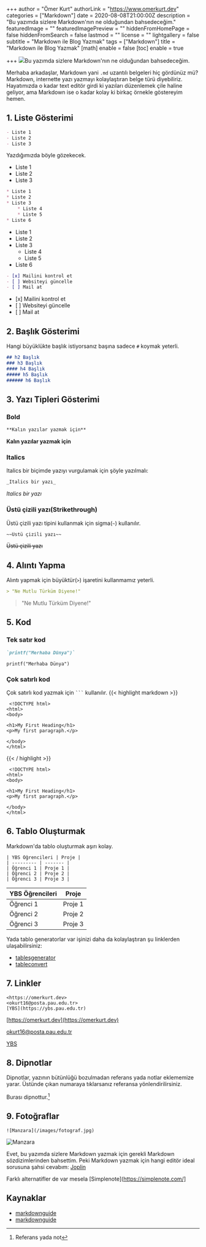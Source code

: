 +++
author = "Ömer Kurt"
authorLink = "https://www.omerkurt.dev"
categories = ["Markdown"]
date = 2020-08-08T21:00:00Z
description = "Bu yazımda sizlere Markdown'nın ne olduğundan bahsedeceğim."
featuredImage = ""
featuredImagePreview = ""
hiddenFromHomePage = false
hiddenFromSearch = false
lastmod = ""
license = ""
lightgallery = false
subtitle = "Markdown ile Blog Yazmak"
tags = ["Markdown"]
title = "Markdown ile Blog Yazmak"
[math]
enable = false
[toc]
enable = true

+++
![](/images/fotograf.jpg)Bu yazımda sizlere Markdown'nın ne olduğundan bahsedeceğim.
<!--more-->
Merhaba arkadaşlar, Markdown yani `.md` uzantılı belgeleri hiç gördünüz mü? Markdown, internette yazı yazmayı kolaylaştıran belge türü diyebiliriz. Hayatımızda o kadar text editör girdi ki yazıları düzenlemek çile haline geliyor, ama Markdown ise o kadar kolay ki birkaç örnekle göstereyim hemen.

## 1. Liste Gösterimi

```Markdown
- Liste 1
- Liste 2
- Liste 3 
```

Yazdığımızda böyle gözekecek.

* Liste 1
* Liste 2
* Liste 3

```Markdown
* Liste 1
* Liste 2
* Liste 3
 	* Liste 4
    * Liste 5
* Liste 6
```

* Liste 1
* Liste 2
* Liste 3
  * Liste 4
  * Liste 5
* Liste 6

```Markdown
- [x] Mailini kontrol et
- [ ] Websiteyi güncelle
- [ ] Mail at
```

* \[x\] Mailini kontrol et
* \[ \] Websiteyi güncelle
* \[ \] Mail at

## 2. Başlık Gösterimi

Hangi büyüklükte başlık istiyorsanız başına sadece `#` koymak yeterli.

```Markdown
## h2 Başlık
### h3 Başlık
#### h4 Başlık
##### h5 Başlık
###### h6 Başlık
```

## 3. Yazı Tipleri Gösterimi

### Bold

```Markdown
**Kalın yazılar yazmak için**
```

**Kalın yazılar yazmak için**

### Italics

Italics bir biçimde yazıyı vurgulamak için şöyle yazılmalı:

```Markdown
_Italics bir yazı_
```

_Italics bir yazı_

### Üstü çizili yazı(Strikethrough)

Üstü çizili yazı tipini kullanmak için sigma(`~`) kullanılır.

```Markdown
~~Üstü çizili yazı~~
```

~~Üstü çizili yazı~~

## 4. Alıntı Yapma

Alıntı yapmak için büyüktür(`>`) işaretini kullanmamız yeterli.

```Markdown
> "Ne Mutlu Türküm Diyene!"
```

> "Ne Mutlu Türküm Diyene!"

## 5. Kod

### Tek satır kod

```Markdown
`printf("Merhaba Dünya")`
```

`printf("Merhaba Dünya")`

### Çok satırlı kod

Çok satırlı kod yazmak için <code>\`\`\`</code> kullanılır.
{{< highlight markdown >}}

     <!DOCTYPE html>
    <html>
    <body>
    
    <h1>My First Heading</h1>
    <p>My first paragraph.</p>
    
    </body>
    </html> 

{{< / highlight >}}

     <!DOCTYPE html>
    <html>
    <body>
    
    <h1>My First Heading</h1>
    <p>My first paragraph.</p>
    
    </body>
    </html> 

## 6. Tablo Oluşturmak

Markdown'da tablo oluşturmak aşırı kolay.

    | YBS Öğrencileri | Proje |
    | --------- | ------- |
    | Öğrenci 1 | Proje 1 |
    | Öğrenci 2 | Proje 2 |
    | Öğrenci 3 | Proje 3 |

| YBS Öğrencileri | Proje |
| --- | --- |
| Öğrenci 1 | Proje 1 |
| Öğrenci 2 | Proje 2 |
| Öğrenci 3 | Proje 3 |

Yada  tablo generatorlar var işinizi daha da kolaylaştıran şu linklerden ulaşabilirsiniz:

* [tablesgenerator](https://www.tablesgenerator.com/markdown_tables)
* [tableconvert](https://tableconvert.com/)

## 7. Linkler

    <https://omerkurt.dev>
    <okurt16@posta.pau.edu.tr>
    [YBS](https://ybs.pau.edu.tr)

[https://omerkurt.dev](https://omerkurt.dev)

[okurt16@posta.pau.edu.tr](mailto:okurt16@posta.pau.edu.tr)

[YBS](https://ybs.pau.edu.tr)

## 8. Dipnotlar

Dipnotlar, yazının bütünlüğü bozulmadan referans yada notlar eklememize yarar. Üstünde çıkan numaraya tıklarsanız referansa yönlendirilirsiniz.

Burası dipnottur.[^1]

[^1]: Referans yada not

## 9. Fotoğraflar
```
![Manzara](/images/fotograf.jpg)
```
![Manzara](/images/fotograf.jpg)

Evet, bu yazımda sizlere Markdown yazmak için gerekli Markdown sözdizimlerinden bahsettim. Peki Markdown yazmak için hangi editör ideal sorusuna şahsi cevabım: [Joplin](https://joplinapp.org/)

Farklı alternatifler de var mesela [Simplenote](https://simplenote.com/]

## Kaynaklar
- [markdownguide](https://www.markdownguide.org/getting-started/)
- [markdownguide](https://www.markdownguide.org/basic-syntax/)
